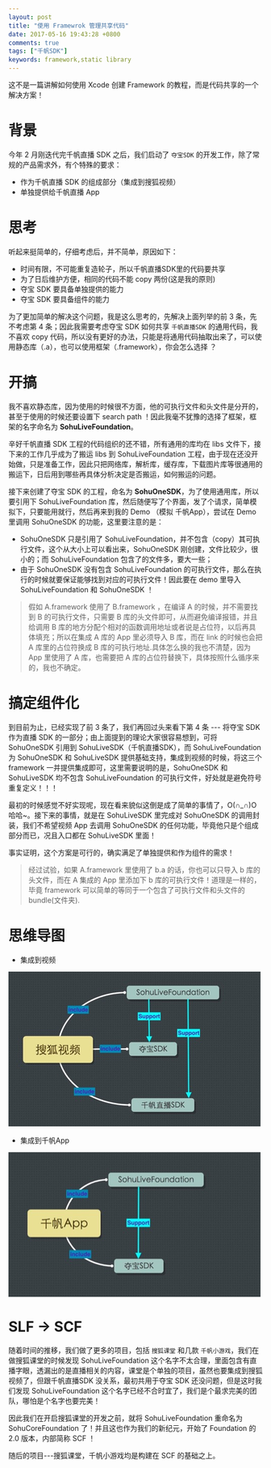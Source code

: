 ```yaml
---
layout: post
title: "使用 Framewrok 管理共享代码"
date: 2017-05-16 19:43:28 +0800
comments: true
tags: ["千帆SDK"]
keywords: framework,static library
---
```


这不是一篇讲解如何使用 Xcode 创建 Framework 的教程，而是代码共享的一个解决方案！

# 背景

今年 2 月刚迭代完千帆直播 SDK 之后，我们启动了 `夺宝SDK` 的开发工作，除了常规的产品需求外，有个特殊的要求：

- 作为千帆直播 SDK 的组成部分（集成到搜狐视频）
- 单独提供给千帆直播 App

# 思考

听起来挺简单的，仔细考虑后，并不简单，原因如下：

- 时间有限，不可能重复造轮子，所以千帆直播SDK里的代码要共享
- 为了日后维护方便，相同的代码不能 copy 两份(这是我的原则)
- 夺宝 SDK 要具备单独提供的能力
- 夺宝 SDK 要具备组件的能力

为了更加简单的解决这个问题，我是这么思考的，先解决上面列举的前 3 条，先不考虑第 4 条；因此我需要考虑夺宝 SDK 如何共享 `千帆直播SDK` 的通用代码，我不喜欢 copy 代码，所以没有更好的办法，只能是将通用代码抽取出来了，可以使用静态库（.a），也可以使用框架（.framework），你会怎么选择 ？

# 开搞

我不喜欢静态库，因为使用的时候很不方面，他的可执行文件和头文件是分开的，甚至于使用的时候还要设置下 search path ！因此我毫不犹豫的选择了框架，框架的名字命名为 **SohuLiveFoundation**。

辛好千帆直播 SDK 工程的代码组织的还不错，所有通用的库均在 libs 文件下，接下来的工作几乎成为了搬运 libs 到 SohuLiveFoundation 工程，由于现在还没开始做，只是准备工作，因此只把网络库，解析库，缓存库，下载图片库等很通用的搬运下，日后用到哪些再具体分析决定是否搬运，如何搬运的问题。

接下来创建了夺宝 SDK 的工程，命名为 **SohuOneSDK**，为了使用通用库，所以要引用下 SohuLiveFoundation 库，然后随便写了个界面，发了个请求，简单模拟下，只要能用就行，然后再来到我的 Demo （模拟 千帆App），尝试在 Demo 里调用 SohuOneSDK 的功能，这里要注意的是：

- SohuOneSDK 只是引用了 SohuLiveFoundation，并不包含（copy）其可执行文件，这个从大小上可以看出来，SohuOneSDK 刚创建，文件比较少，很小的；而 SohuLiveFoundation 包含了的文件多，要大一些；
- 由于 SohuOneSDK 没有包含 SohuLiveFoundation 的可执行文件，那么在执行的时候就要保证能够找到对应的可执行文件！因此要在 demo 里导入 SohuLiveFoundation 和 SohuOneSDK ！

> 假如 A.framework 使用了 B.framework ，在编译 A 的时候，并不需要找到 B 的可执行文件，只需要 B 库的头文件即可，从而避免编译报错，并且给调用 B 库的地方分配个相对的函数调用地址或者说是占位符，以后再具体填充；所以在集成 A 库的 App 里必须导入 B 库，而在 link 的时候也会把 A 库里的占位符换成 B 库的可执行地址.具体怎么换的我也不清楚，因为 App 里使用了 A 库，也需要把 A 库的占位符替换下，具体按照什么循序来的，我也不确定。

# 搞定组件化

到目前为止，已经实现了前 3 条了，我们再回过头来看下第 4 条 --- 将夺宝 SDK 作为直播 SDK 的一部分；由上面提到的理论大家很容易想到，可将 SohuOneSDK 引用到 SohuLiveSDK（千帆直播SDK），而 SohuLiveFoundation 为 SohuOneSDK 和 SohuLiveSDK 提供基础支持，集成到视频的时候，将这三个 framework 一并提供集成即可，这里需要说明的是，SohuOneSDK 和 SohuLiveSDK 均不包含 SohuLiveFoundation 的可执行文件，好处就是避免符号重复定义！！！ 

最初的时候感觉不好实现呢，现在看来貌似这倒是成了简单的事情了，O(∩_∩)O哈哈~。接下来的事情，就是在 SohuLiveSDK 里完成对 SohuOneSDK 的调用封装，我们不希望视频 App 去调用 SohuOneSDK 的任何功能，毕竟他只是个组成部分而已，况且入口都在 SohuLiveSDK 里面！
 
事实证明，这个方案是可行的，确实满足了单独提供和作为组件的需求！

> 经过试验，如果 A.framework 里使用了 b.a 的话，你也可以只导入 b 库的头文件，而在 A 集成的 App 里添加下 b 库的可执行文件！道理是一样的，毕竟 framework 可以简单的等同于一个包含了可执行文件和头文件的 bundle(文件夹).

# 思维导图

- 集成到视频

![](/images/201705/01.jpg)

- 集成到千帆App

![](/images/201705/02.jpg)

# SLF -> SCF

随着时间的推移，我们做了更多的项目，包括 `搜狐课堂` 和几款 `千帆小游戏`，我们在做搜狐课堂的时候发现 SohuLiveFoundation 这个名字不太合理，里面包含有直播字眼，透漏出的是直播相关的内容，课堂是个单独的项目，虽然也要集成到搜狐视频了，但跟千帆直播SDK 没关系，最初共用于夺宝 SDK 还没问题，但是这时我们发现 SohuLiveFoundation 这个名字已经不合时宜了，我们是个最求完美的团队，哪怕是个名字也要完美！

因此我们在开启搜狐课堂的开发之前，就将 SohuLiveFoundation 重命名为 SohuCoreFoundation 了！并且这也作为我们的新纪元，开始了 Foundation 的 2.0 版本，内部简称 SCF ！

随后的项目---搜狐课堂，千帆小游戏均是构建在 SCF 的基础之上。

